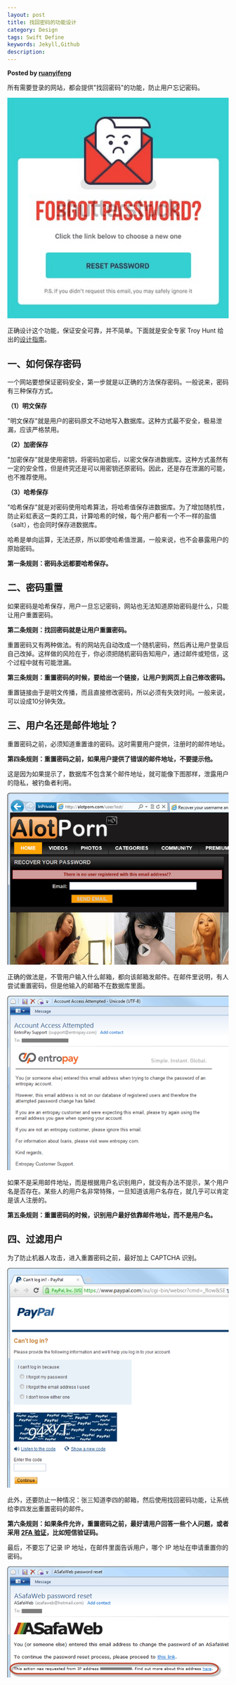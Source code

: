 ```yaml
---  
layout: post  
title: 找回密码的功能设计  
category: Design  
tags: Swift Define  
keywords: Jekyll,Github  
description: 
---  
```


__Posted by [ruanyifeng](http://www.ruanyifeng.com/blog/2019/02/password.html)__  

所有需要登录的网站，都会提供"找回密码"的功能，防止用户忘记密码。

![](/assets/postAssets/2019/bg20190202701.png)

正确设计这个功能，保证安全可靠，并不简单。下面就是安全专家 Troy Hunt 给出的[设计指南](https://www.troyhunt.com/everything-you-ever-wanted-to-know/)。

## 一、如何保存密码

一个网站要想保证密码安全，第一步就是以正确的方法保存密码。一般说来，密码有三种保存方式。

**（1）明文保存**

"明文保存"就是用户的密码原文不动地写入数据库。这种方式最不安全，极易泄漏，应该严格禁用。

**（2）加密保存**

"加密保存"就是使用密钥，将密码加密后，以密文保存进数据库。这种方式虽然有一定的安全性，但是终究还是可以用密钥还原密码。因此，还是存在泄漏的可能，也不推荐使用。

**（3）哈希保存**

"哈希保存"就是对密码使用哈希算法，将哈希值保存进数据库。为了增加随机性，防止彩虹表这一类的工具，计算哈希的时候，每个用户都有一个不一样的盐值（salt），也会同时保存进数据库。

哈希是单向运算，无法还原，所以即使哈希值泄漏，一般来说，也不会暴露用户的原始密码。

**第一条规则：密码永远都要哈希保存。**

## 二、密码重置

如果密码是哈希保存，用户一旦忘记密码，网站也无法知道原始密码是什么，只能让用户重置密码。

**第二条规则：找回密码就是让用户重置密码。**

重置密码又有两种做法。有的网站先自动改成一个随机密码，然后再让用户登录后自己改掉。这样做的风险在于，你必须把随机密码告知用户，通过邮件或短信，这个过程中就有可能泄漏。

**第三条规则：重置密码的时候，要给出一个链接，让用户到网页上自己修改密码。**

重置链接由于是明文传播，而且直接修改密码，所以必须有失效时间。一般来说，可以设成10分钟失效。

## 三、用户名还是邮件地址？

重置密码之前，必须知道重置谁的密码。这时需要用户提供，注册时的邮件地址。

**第四条规则：重置密码之前，如果用户提供了错误的邮件地址，不要提示他。**

这是因为如果提示了，数据库不包含某个邮件地址，就可能像下图那样，泄露用户的隐私，被钓鱼者利用。

![](/assets/postAssets/2019/bg20190202702.png)

正确的做法是，不管用户输入什么邮箱，都向该邮箱发邮件。在邮件里说明，有人尝试重置密码，但是他输入的邮箱不在数据库里面。

![](/assets/postAssets/2019/bg20190202703.png)

如果不是采用邮件地址，而是根据用户名识别用户，就没有办法不提示，某个用户名是否存在。某些人的用户名非常特殊，一旦知道该用户名存在，就几乎可以肯定是该人注册的。

**第五条规则：重置密码的时候，识别用户最好依靠邮件地址，而不是用户名。**

## 四、过滤用户

为了防止机器人攻击，进入重置密码之前，最好加上 CAPTCHA 识别。

![](/assets/postAssets/2019/bg20190202704.png)

此外，还要防止一种情况：张三知道李四的邮箱，然后使用找回密码功能，让系统给李四发出重置密码的邮件。

**第六条规则：如果条件允许，重置密码之前，最好请用户回答一些个人问题，或者采用 [2FA 验证](http://www.ruanyifeng.com/blog/2017/11/2fa-tutorial.html)，比如短信验证码。**

最后，不要忘了记录 IP 地址，在邮件里面告诉用户，哪个 IP 地址在申请重置你的密码。

![](/assets/postAssets/2019/bg20190202705.png)



